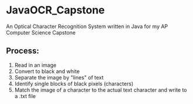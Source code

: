 # JavaOCR_Capstone
An Optical Character Recognition System written in Java for my AP Computer Science Capstone

## Process:
 1. Read in an image
 2. Convert to black and white
 3. Separate the image by "lines" of text
 4. Identify single blocks of black pixels (characters)
 5. Match the image of a character to the actual text character and write to a .txt file
